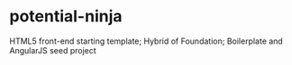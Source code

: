 potential-ninja
===============

HTML5 front-end starting template; Hybrid of Foundation; Boilerplate and AngularJS seed project
